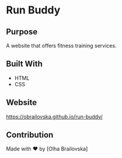 # Run Buddy

## Purpose
A website that offers fitness training services.

## Built With
* HTML
* CSS

## Website
https://obrailovska.github.io/run-buddy/

## Contribution
Made with ❤️ by [Olha Brailovska]
